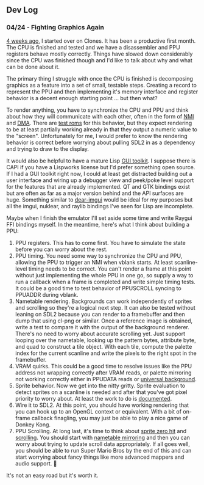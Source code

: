 ## Dev Log

### 04/24 - Fighting Graphics Again

[4 weeks ago][4-weeks], I started over on Clones. It has been a productive
first month. The CPU is finished and tested and we have a disassembler and
PPU registers behave mostly correctly. Things have slowed down considerably
since the CPU was finished though and I'd like to talk about why and what
can be done about it.

The primary thing I struggle with once the CPU is finished is decomposing
graphics as a feature into a set of small, testable steps. Creating a record
to represent the PPU and then implementing it's memory interface and register
behavior is a decent enough starting point ... but then what?

To render anything, you have to synchronize the CPU and PPU and think about
how they will communicate with each other, often in the form of [NMI][nmi]
and [DMA][dma]. There are [test roms][test-roms] for this behavior, but they
expect rendering to be at least partially working already in that they output
a numeric value to the "screen". Unfortunately for me, I would prefer to know
the rendering behavior is correct before worrying about pulling SDL2 in as a
dependency and trying to draw to the display.

It would also be helpful to have a mature Lisp [GUI toolkit][gui-toolkits].
I suppose there is CAPI if you have a Lispworks license but I'd prefer something
open source. If I had a GUI toolkit right now, I could at least get distracted
building out a user interface and wiring up a debugger view and peek/poke level
support for the features that are already implemented. QT and GTK bindings exist
but are often as far as a major version behind and the API surfaces are huge.
Something similar to [dear-imgui][imgui] would be ideal for my purposes but
all the imgui, nuklear, and raylib bindings I've seen for Lisp are incomplete.

Maybe when I finish the emulator I'll set aside some time and write Raygui FFI
bindings myself. In the meantime, here's what I think about building a PPU:

1. PPU registers. This has to come first. You have to simulate the state
   before you can worry about the rest.
2. PPU timing. You need some way to synchronize the CPU and PPU, allowing
   the PPU to trigger an NMI when vblank starts. At least scanline-level
   timing needs to be correct. You can't render a frame at this point without
   just implementing the whole PPU in one go, so supply a way to run a callback
   when a frame is completed and write simple timing tests. It could be a good
   time to test behavior of PPUSCROLL syncing to PPUADDR during vblank.
3. Nametable rendering. Backgrounds can work independently of sprites and
   scrolling so they're a logical next step. It can also be tested without
   leaning on SDL2 because you can render to a framebuffer and then dump that
   using cl-png or similar. Once a reference image is obtained, write a test
   to compare it with the output of the background renderer. There's no need
   to worry about accurate scrolling yet. Just support looping over the
   nametable, looking up the pattern bytes, attribute byte, and quad to
   construct a tile object. With each tile, compute the palette index for the
   current scanline and write the pixels to the right spot in the framebuffer.
4. VRAM quirks. This could be a good time to resolve issues like the PPU
   address not wrapping correctly after VRAM reads, or palette mirroring not
   working correctly either in PPUDATA reads or [universal background][un-bg].
5. Sprite behavior. Now we get into the nitty gritty. Sprite evaluation to
   detect sprites on a scanline is needed and after that you've got pixel
   priority to worry about. At least the work to do is [documented][sprites].
6. Wire it to SDL2. At this point, you should have working rendering that you
   can hook up to an OpenGL context or equivalent. With a bit of on-frame
   callback finagling, you may just be able to play a nice game of Donkey Kong.
7. PPU Scrolling. At long last, it's time to think about [sprite zero hit][szh]
   and [scrolling][scrolling]. You should start with [nametable mirroring][ntm]
   and then you can worry about trying to update scroll data appropriately.
   If all goes well, you should be able to run Super Mario Bros by the end of
   this and can start worrying about fancy things like more advanced mappers
   and audio support. 🙏

It's not an easy road but it's worth it.

[4-weeks]: https://git.sr.ht/~kingcons/clones/commit/b2fff81131b20bb979dde4282ad0fb53ed321d9d
[nmi]: https://www.nesdev.org/wiki/NMI
[dma]: https://www.nesdev.org/wiki/PPU_registers#OAMDMA
[test-roms]: https://www.nesdev.org/wiki/Emulator_tests#PPU_Tests
[gui-toolkits]: https://lispcookbook.github.io/cl-cookbook/gui.html
[imgui]: https://github.com/ocornut/imgui
[un-bg]: https://www.nesdev.org/wiki/PPU_palettes#Memory_Map
[sprites]: https://www.nesdev.org/wiki/PPU_sprite_evaluation
[scrolling]: https://www.nesdev.org/wiki/PPU_scrolling
[szh]: https://www.nesdev.org/wiki/PPU_OAM#Sprite_zero_hits
[ntm]: https://www.nesdev.org/wiki/Mirroring#Nametable_Mirroring
